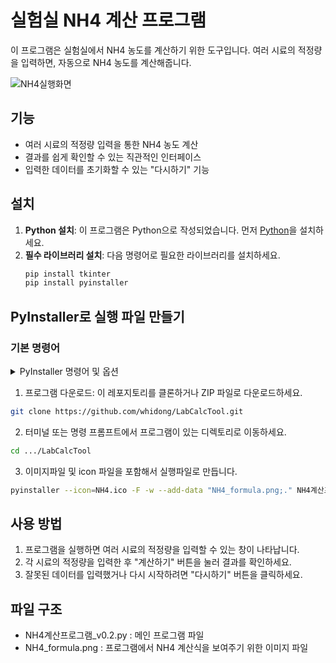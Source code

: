 # 실험실 NH4 계산 프로그램

이 프로그램은 실험실에서 NH4 농도를 계산하기 위한 도구입니다. 여러 시료의 적정량을 입력하면, 자동으로 NH4 농도를 계산해줍니다.

![NH4실행화면](https://github.com/user-attachments/assets/b349ed3c-5c61-4482-b04a-4fbdc77a6ece)

## 기능

- 여러 시료의 적정량 입력을 통한 NH4 농도 계산
- 결과를 쉽게 확인할 수 있는 직관적인 인터페이스
- 입력한 데이터를 초기화할 수 있는 "다시하기" 기능

## 설치

1. **Python 설치**: 이 프로그램은 Python으로 작성되었습니다. 먼저 [Python](https://www.python.org/downloads/)을 설치하세요.
2. **필수 라이브러리 설치**: 다음 명령어로 필요한 라이브러리를 설치하세요.
   ```bash
   pip install tkinter
   pip install pyinstaller
    ```

## PyInstaller로 실행 파일 만들기

### 기본 명령어

<details>
  <summary>PyInstaller 명령어 및 옵션</summary>

  PyInstaller는 Python 스크립트를 독립 실행형 실행 파일로 패키징합니다.

  ```bash
  pyinstaller [OPTIONS] scriptname.py
 ```
  - -F, --onefile : 하나의 독립 실행 파일로 패키징 합니다.
  - -D, --onedir : 기본 옵션, 여러 파일로 분리하여 저장합니다.
  - -w, --windowed/ --noconsole : 콘솔 창을 숨깁니다.
    
   ```bash
pyinstaller -F scriptname.py
 ```

  - -i, --icon <icon파일> : 실행 파일의 아이콘을 설정합니다.
    
 ```bash
pyinstaller --icon=파일명.ico scriptname.py
 ```

  - -add-date "SRC;DEST" (windows) / -add-date "SRC:DEST" (unix) : 외부 데이터 파일을 포함합니다.
    
    - SRC : 포함할 파일 또는 디렉토리의 경로 (터미널 위치가 파일위치랑 동일할 경우 파일명만 입력하면됨)
    - DEST : 실행 파일 내에서 해당 파일 또는 디렉토리의 위치를 지정 ("." 만 입력하면 root 디렉토리에 위치하게됨)
    
 ```bash
pyinstaller --add-data "data.txt;." scriptname.py
 ```

- --clean: 빌드 폴더와 캐시를 지우고 빌드합니다.
- --upx-dir <UPX_DIR>: UPX 압축기를 사용해 실행 파일을 더 작게 만듭니다.
- --specpath <DIR>: .spec 파일의 경로를 지정합니다.

 ```bash
pyinstaller --specpath=build scriptname.py
 ```

- --distpath <DIR>: 최종 실행 파일이 생성될 경로를 지정합니다.

 ```bash
pyinstaller --distpath=output scriptname.py
 ```

</details>

1. 프로그램 다운로드: 이 레포지토리를 클론하거나 ZIP 파일로 다운로드하세요.
 ```bash
git clone https://github.com/whidong/LabCalcTool.git
 ```
2. 터미널 또는 명령 프롬프트에서 프로그램이 있는 디렉토리로 이동하세요.
 ```bash
cd .../LabCalcTool
 ```
3. 이미지파일 및 icon 파일을 포함해서 실행파일로 만듭니다.
 ```bash
pyinstaller --icon=NH4.ico -F -w --add-data "NH4_formula.png;." NH4계산프로그램_v0.2.py
 ```


## 사용 방법

1. 프로그램을 실행하면 여러 시료의 적정량을 입력할 수 있는 창이 나타납니다.
2. 각 시료의 적정량을 입력한 후 "계산하기" 버튼을 눌러 결과를 확인하세요.
3. 잘못된 데이터를 입력했거나 다시 시작하려면 "다시하기" 버튼을 클릭하세요.

## 파일 구조
- NH4계산프로그램_v0.2.py : 메인 프로그램 파일
- NH4_formula.png : 프로그램에서 NH4 계산식을 보여주기 위한 이미지 파일








